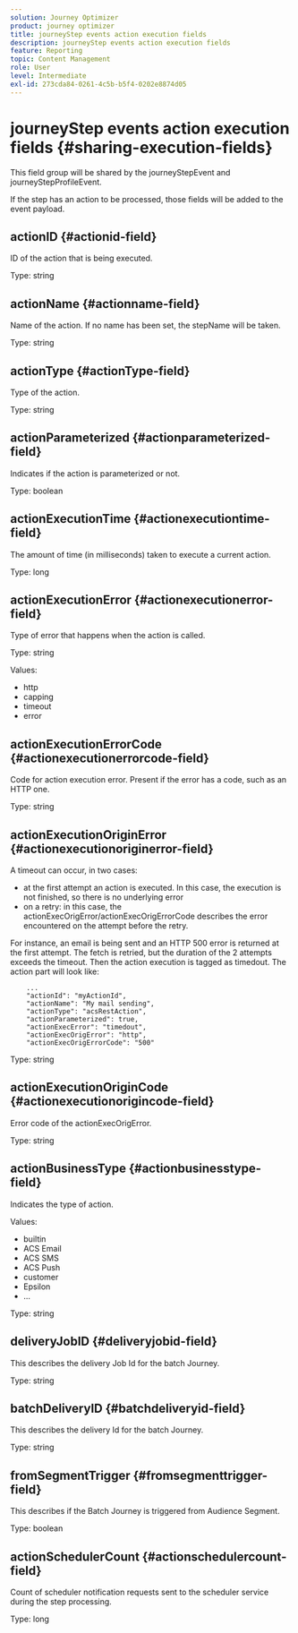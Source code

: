 ```yaml
---
solution: Journey Optimizer
product: journey optimizer
title: journeyStep events action execution fields
description: journeyStep events action execution fields
feature: Reporting
topic: Content Management
role: User
level: Intermediate
exl-id: 273cda84-0261-4c5b-b5f4-0202e8874d05
---
```

# journeyStep events action execution fields {#sharing-execution-fields}

This field group will be shared by the journeyStepEvent and journeyStepProfileEvent.

If the step has an action to be processed, those fields will be added to the event payload. 

## actionID {#actionid-field}

ID of the action that is being executed.

Type: string

## actionName {#actionname-field}

Name of the action. If no name has been set, the stepName will be taken.

Type: string

## actionType {#actionType-field}

Type of the action.

Type: string

## actionParameterized {#actionparameterized-field}

Indicates if the action is parameterized or not.

Type: boolean

## actionExecutionTime {#actionexecutiontime-field}

The amount of time (in milliseconds) taken to execute a current action.

Type: long

## actionExecutionError {#actionexecutionerror-field}

Type of error that happens when the action is called.

Type: string

Values:
* http
* capping
* timeout
* error

## actionExecutionErrorCode {#actionexecutionerrorcode-field}

Code for action execution error. Present if the error has a code, such as an HTTP one. 

Type: string

## actionExecutionOriginError {#actionexecutionoriginerror-field}

A timeout can occur, in two cases:

* at the first attempt an action is executed. In this case, the execution is not finished, so there is no underlying error
* on a retry: in this case, the actionExecOrigError/actionExecOrigErrorCode describes the error encountered on the attempt before the retry.

For instance, an email is being sent and an HTTP 500 error is returned at the first attempt. The fetch is retried, but the duration of the 2 attempts exceeds the timeout. Then the action execution is tagged as timedout. The action part will look like:

```
    ...
    "actionId": "myActionId",
    "actionName": "My mail sending",
    "actionType": "acsRestAction",
    "actionParameterized": true,
    "actionExecError": "timedout",
    "actionExecOrigError": "http",
    "actionExecOrigErrorCode": "500"
```

Type: string

## actionExecutionOriginCode {#actionexecutionorigincode-field}

Error code of the actionExecOrigError.

Type: string

## actionBusinessType {#actionbusinesstype-field}

Indicates the type of action. 

Values:

* builtin
 * ACS Email
 * ACS SMS
 * ACS Push
* customer
 * Epsilon
 * ...

Type: string

## deliveryJobID {#deliveryjobid-field}

This describes the delivery Job Id for the batch Journey.

Type: string

## batchDeliveryID {#batchdeliveryid-field}

This describes the delivery Id for the batch Journey.

Type: string

## fromSegmentTrigger {#fromsegmenttrigger-field}

This describes if the Batch Journey is triggered from Audience Segment.

Type: boolean

## actionSchedulerCount {#actionschedulercount-field}

Count of scheduler notification requests sent to the scheduler service during the step processing.

Type: long
